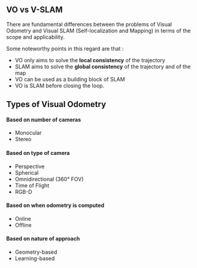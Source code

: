 ## VO vs V-SLAM

There are fundamental differences between the problems of Visual Odometry and Visual SLAM (Self-localization and Mapping) in terms of the scope and applicability.

Some noteworthy points in this regard are that :
* VO only aims to solve the **local consistency** of the trajectory 
* SLAM aims to solve the **global consistency** of the trajectory and of the map 
* VO can be used as a building block of SLAM 
* VO is SLAM before closing the loop.

## Types of Visual Odometry

#### Based on number of cameras  
* Monocular
* Stereo
	
#### Based on type of camera
* Perspective
* Spherical
* Omnidirectional (360° FOV)
* Time of Flight
* RGB-D

#### Based on when odometry is computed  
* Online
* Offline

#### Based on nature of approach
* Geometry-based
* Learning-based




